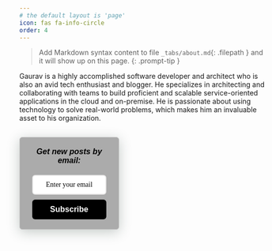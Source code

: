 ```yaml
---
# the default layout is 'page'
icon: fas fa-info-circle
order: 4
---
```


> Add Markdown syntax content to file `_tabs/about.md`{: .filepath } and it will show up on this page.
{: .prompt-tip }


Gaurav is a highly accomplished software developer and architect who is also an avid tech enthusiast and blogger. He specializes in architecting and collaborating with teams to build proficient and scalable service-oriented applications in the cloud and on-premise. He is passionate about using technology to solve real-world problems, which makes him an invaluable asset to his organization.

<style>
   .followit--follow-form-container[attr-a][attr-b][attr-c][attr-d][attr-e][attr-f] .form-preview {
   display: flex !important;
   flex-direction: column !important;
   justify-content: center !important;
   margin-top: 30px !important;
   padding: clamp(17px, 5%, 20px) clamp(17px, 7%, 25px) !important;
   max-width: 40% !important;
   border-radius: 6px !important;
   box-shadow: 0 5px 25px rgba(34, 60, 47, 0.25) !important;
   }
   .followit--follow-form-container[attr-a][attr-b][attr-c][attr-d][attr-e][attr-f] .form-preview,
   .followit--follow-form-container[attr-a][attr-b][attr-c][attr-d][attr-e][attr-f] .form-preview *{
   box-sizing: border-box !important;
   }
   .followit--follow-form-container[attr-a][attr-b][attr-c][attr-d][attr-e][attr-f] .form-preview .preview-heading {
   width: 100% !important;
   }
   .followit--follow-form-container[attr-a][attr-b][attr-c][attr-d][attr-e][attr-f] .form-preview .preview-heading h5{
   margin-top: 0 !important;
   margin-bottom: 0 !important;
   }
   .followit--follow-form-container[attr-a][attr-b][attr-c][attr-d][attr-e][attr-f] .form-preview .preview-input-field {
   margin-top: 20px !important;
   width: 100% !important;
   }
   .followit--follow-form-container[attr-a][attr-b][attr-c][attr-d][attr-e][attr-f] .form-preview .preview-input-field input {
   width: 100% !important;
   height: 40px !important;
   border-radius: 6px !important;
   border: 2px solid #e9e8e8 !important;
   background-color: #fff !important;
   outline: none !important;
   }
   .followit--follow-form-container[attr-a][attr-b][attr-c][attr-d][attr-e][attr-f] .form-preview .preview-input-field input {
   color: #000000 !important;
   font-family: "Montserrat" !important;
   font-size: 14px !important;
   font-weight: 400 !important;
   line-height: 20px !important;
   text-align: center !important;
   }
   .followit--follow-form-container[attr-a][attr-b][attr-c][attr-d][attr-e][attr-f] .form-preview .preview-input-field input::placeholder {
   color: #000000 !important;
   opacity: 1 !important;
   }
   .followit--follow-form-container[attr-a][attr-b][attr-c][attr-d][attr-e][attr-f] .form-preview .preview-input-field input:-ms-input-placeholder {
   color: #000000 !important;
   }
   .followit--follow-form-container[attr-a][attr-b][attr-c][attr-d][attr-e][attr-f] .form-preview .preview-input-field input::-ms-input-placeholder {
   color: #000000 !important;
   }
   .followit--follow-form-container[attr-a][attr-b][attr-c][attr-d][attr-e][attr-f] .form-preview .preview-submit-button {
   margin-top: 10px !important;
   width: 100% !important;
   }
   .followit--follow-form-container[attr-a][attr-b][attr-c][attr-d][attr-e][attr-f] .form-preview .preview-submit-button button {
   width: 100% !important;
   height: 40px !important;
   border: 0 !important;
   border-radius: 6px !important;
   line-height: 0px !important;
   }
   .followit--follow-form-container[attr-a][attr-b][attr-c][attr-d][attr-e][attr-f] .form-preview .preview-submit-button button:hover {
   cursor: pointer !important;
   }
   .followit--follow-form-container[attr-a][attr-b][attr-c][attr-d][attr-e][attr-f] .powered-by-line {
   color: #231f20 !important;
   font-family: "Montserrat" !important;
   font-size: 13px !important;
   font-weight: 400 !important;
   line-height: 25px !important;
   text-align: center !important;
   text-decoration: none !important;
   display: flex !important;
   width: 100% !important;
   justify-content: center !important;
   align-items: center !important;
   margin-top: 10px !important;
   }
   .followit--follow-form-container[attr-a][attr-b][attr-c][attr-d][attr-e][attr-f] .powered-by-line img {
   margin-left: 10px !important;
   height: 1.13em !important;
   max-height: 1.13em !important;
   }
</style>
<div class="followit--follow-form-container" attr-a attr-b attr-c attr-d attr-e attr-f>
   <form data-v-291e79e2="" action="https://api.follow.it/subscription-form/amcrMWtwSTZ4Y0tRenBERUxGTlptdWlpR0tDd3hBK2plSVNXd05TZ29wWnk4Y3dqMGtTRkJkRHNzK0FoR3FMKzRVOEdkUkNON2l3RkdaZGRySC9WUlBTa1AwMVdmNEI5bHRFM2lsSWRrVmhPZ0p3NHYxVmFqZXpISGRmWG9iTHN8NktMSEprU0xMQWRnV0pVVUt6RFA2RG12cDVKVCtqV3N2SHB2Wmxlb1JTaz0=/8" method="post">
      <div data-v-291e79e2="" class="form-preview" style="background-color: rgb(171, 171, 171); position: relative; border-style: solid; border-width: 1px; border-color: rgb(204, 204, 204);">
         <div data-v-291e79e2="" class="preview-heading">
            <h5 data-v-291e79e2="" style="text-transform: none !important; font-family: Arial; font-weight: bold; color: rgb(0, 0, 0); font-size: 16px; text-align: center;">
               Get new posts by email:
            </h5>
         </div>
         <div data-v-291e79e2="" class="preview-input-field"><input data-v-291e79e2="" type="email" name="email" required="required" placeholder="Enter your email" spellcheck="false" style="text-transform: none !important; font-family: Arial; font-weight: normal; color: rgb(0, 0, 0); font-size: 14px; text-align: center; background-color: rgb(255, 255, 255);"></div>
         <div data-v-291e79e2="" class="preview-submit-button"><button data-v-291e79e2="" type="submit" style="text-transform: none !important; font-family: Arial; font-weight: bold; color: rgb(255, 255, 255); font-size: 16px; text-align: center; background-color: rgb(0, 0, 0);">
            Subscribe
            </button>
         </div>
      </div>
   </form>
</div>